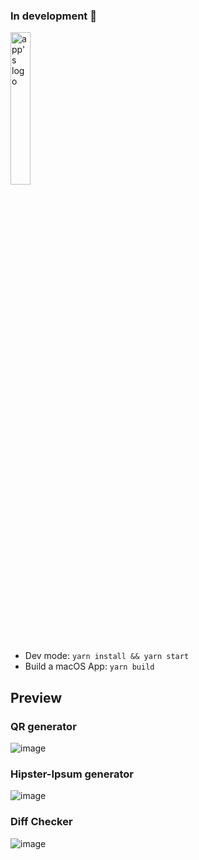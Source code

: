 
### In development 🚧
<img src="https://github.com/Sitaras/awesomeTools/assets/45051550/23c3fbe4-820a-4ce8-82f3-76e289b51b4f" alt="app's logo" width="25%" height="25%">
<br/>
<ul>
  <li>Dev mode: <code>yarn install && yarn start </code></li>
  <li>Build a macOS App: <code>yarn build</code> </li>
</ul>

## Preview
### QR generator
![image](https://github.com/Sitaras/awesomeTools/assets/45051550/e311d67a-7cad-4921-9473-e3ea89d55aff)

### Hipster-Ipsum generator
![image](https://github.com/Sitaras/awesomeTools/assets/45051550/6addca7b-114a-43ef-83f4-ab1065c2917c)

### Diff Checker
![image](https://github.com/Sitaras/awesomeTools/assets/45051550/8e8a1f6c-92ac-4447-8543-63d875c3ffa1)



